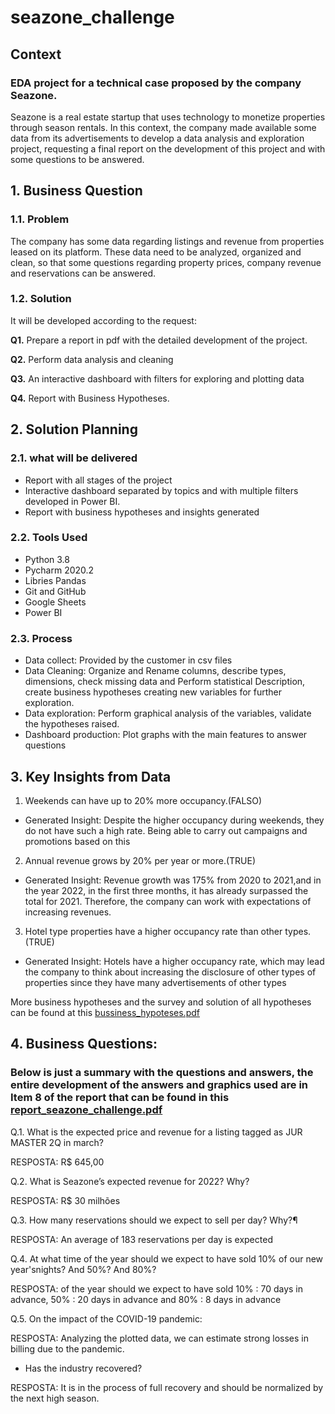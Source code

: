 # seazone_challenge


## Context
### EDA project for a technical case proposed by the company Seazone.

Seazone is a real estate startup that uses technology to monetize properties through season rentals. 
In this context, the company made available some data from its advertisements to develop a data analysis and exploration project, requesting a final report on the development of this project and with some questions to be answered.

## 1. Business Question

### 1.1. Problem

The company has some data regarding listings and revenue from properties leased on its platform.
These data need to be analyzed, organized and clean, so that some questions regarding property prices, company revenue and reservations can be answered.



 
### 1.2. Solution

It will be developed according to the request:

<b>Q1.</b> Prepare a report in pdf with the detailed development of the project.

<b>Q2.</b> Perform data analysis and cleaning

<b>Q3.</b> An interactive dashboard with filters for exploring and plotting data

<b>Q4.</b> Report with Business Hypotheses.

## 2. Solution Planning

### 2.1. what will be delivered

- Report with all stages of the project
- Interactive dashboard separated by topics and with multiple filters developed in Power BI.
- Report with business hypotheses and insights generated

### 2.2. Tools Used

- Python 3.8 
- Pycharm 2020.2
- Libries Pandas
- Git and GitHub
- Google Sheets
- Power BI 


### 2.3. Process

- Data collect: Provided by the customer in csv files
- Data Cleaning: Organize and Rename columns, describe types, dimensions, check missing data and Perform statistical Description, create business hypotheses creating new variables for further exploration.
- Data exploration: Perform graphical analysis of the variables, validate the hypotheses raised.
- Dashboard production: Plot graphs with the main features to answer questions

## 3. Key Insights from Data

1. Weekends can have up to 20% more occupancy.(FALSO)
- Generated Insight: Despite the higher occupancy during weekends, they do not have such a high rate. Being able to carry out campaigns and promotions based on this

2. Annual revenue grows by 20% per year or more.(TRUE)
- Generated Insight: Revenue growth was 175% from 2020 to 2021,and in the year 2022, in the first three months, it has already surpassed the total for 2021. Therefore, the company can work with expectations of increasing revenues.

3. Hotel type properties have a higher occupancy rate than other types.(TRUE)
- Generated Insight: Hotels have a higher occupancy rate, which may lead the company to think about increasing the disclosure of other types of properties since they have many advertisements of other types

More business hypotheses and the survey and solution of all hypotheses can be found at this [bussiness_hypoteses.pdf](https://github.com/LucasAsilveira/seazone_challenge/blob/main/bussiness_hypoteses.pdf) 

## 4. Business Questions:
### Below is just a summary with the questions and answers, the entire development of the answers and graphics used are in Item 8 of the report that can be found in this [report_seazone_challenge.pdf](https://github.com/LucasAsilveira/seazone_challenge/blob/main/report_seazone_challenge.pdf)


Q.1. What is the expected price and revenue for a listing tagged as JUR MASTER 2Q in march?

RESPOSTA: R$ 645,00

Q.2. What is Seazone’s expected revenue for 2022? Why?

RESPOSTA: R$ 30 milhões

Q.3. How many reservations should we expect to sell per day? Why?¶

RESPOSTA: An average of 183 reservations per day is expected

Q.4. At what time of the year should we expect to have sold 10% of our new year'snights? And
50%? And 80%?

RESPOSTA: of the year should we expect to have sold 10% : 70 days in advance,
50% : 20 days in advance and 80% : 8 days in advance


Q.5. On the impact of the COVID-19 pandemic:

RESPOSTA: Analyzing the plotted data, we can estimate strong losses in billing due to the
pandemic.

- Has the industry recovered?

RESPOSTA: It is in the process of full recovery and should be normalized by the next high
season.

